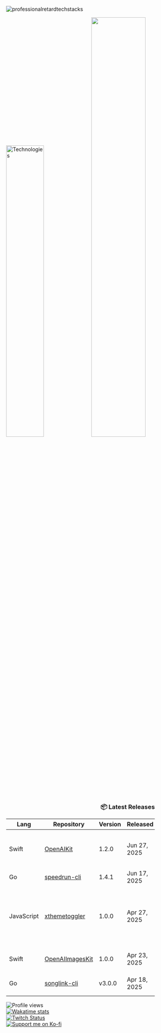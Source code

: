 ![professionalretardtechstacks](https://github.com/user-attachments/assets/108655df-7d5d-43dd-884a-7406a52221d3)

<p align="left">
  <img width="45%" src="https://github-readme-stats.vercel.app/api/top-langs/?username=marcusziade&theme=transparent&hide_border=true&layout=compact&langs_count=10&locale=en&custom_title=Technologies&hide=css,scss,html,HTTP,Pug,Ruby,Javascript,Kotlin,Dockerfile,Shell,PowerShell,Makefile" alt="Technologies" />
  <img width="54%" src="https://github-readme-stats.vercel.app/api?username=marcusziade&hide_border=true&custom_title=Open%20Source&theme=transparent" />
</p>




















































<!-- Recent Releases -->
<div style="width: 80%; text-align: right;">
<h3>📦 Latest Releases</h3>
<table style="margin-left: auto;">
<thead>
<tr>
<th>Lang</th>
<th>Repository</th>
<th>Version</th>
<th>Released</th>
<th>Stars</th>
<th>Description</th>
</tr>
</thead>
<tbody>
<tr>
      <td>Swift</td>
      <td><a href="https://github.com/marcusziade/OpenAIKit/releases/tag/1.2.0">OpenAIKit</a></td>
      <td>1.2.0</td>
      <td>Jun 27, 2025</td>
      <td>⭐ 7</td>
      <td>A comprehensive Swift SDK for the OpenAI API.</td>
    </tr>
<tr>
      <td>Go</td>
      <td><a href="https://github.com/marcusziade/speedrun-cli/releases/tag/1.4.1">speedrun-cli</a></td>
      <td>1.4.1</td>
      <td>Jun 17, 2025</td>
      <td>⭐ 0</td>
      <td>CLI client for speedrun.com</td>
    </tr>
<tr>
      <td>JavaScript</td>
      <td><a href="https://github.com/marcusziade/xthemetoggler/releases/tag/1.0.0">xthemetoggler</a></td>
      <td>1.0.0</td>
      <td>Apr 27, 2025</td>
      <td>⭐ 0</td>
      <td> Extension that adds a dedicated button on X.com to quickly access display settings</td>
    </tr>
<tr>
      <td>Swift</td>
      <td><a href="https://github.com/marcusziade/OpenAIImagesKit/releases/tag/1.0.0">OpenAIImagesKit</a></td>
      <td>1.0.0</td>
      <td>Apr 23, 2025</td>
      <td>⭐ 4</td>
      <td>Swift package for OpenAI's Images API</td>
    </tr>
<tr>
      <td>Go</td>
      <td><a href="https://github.com/marcusziade/songlink-cli/releases/tag/v3.0.0">songlink-cli</a></td>
      <td>v3.0.0</td>
      <td>Apr 18, 2025</td>
      <td>⭐ 5</td>
      <td>A Song.Link CLI app written in Go</td>
    </tr>
</tbody>
</table>
</div>
<!-- End Recent Releases -->





















































</div>


<div style="display: flex; justify-content: space-between; align-items: flex-start;">
  <div style="width: 35%;">
    <img src="https://komarev.com/ghpvc/?username=marcusziade&label=Profile%20views&color=0e75b6&style=flat" alt="Profile views" /><br>
    <a href="https://wakatime.com/@52d828f5-807b-496a-bfc0-5dbef43c05e5"><img src="https://wakatime.com/badge/user/52d828f5-807b-496a-bfc0-5dbef43c05e5.svg" alt="Wakatime stats" /></a><br>
    <a href="https://www.twitch.tv/guitaripod"><img src="https://img.shields.io/twitch/status/guitaripod?logo=twitchsx&style=for-the-badge&color=0891b2&labelColor=7F00FF&label=TWITCH+STATUS" alt="Twitch Status" /></a><br>
    <a href="https://ko-fi.com/A0A6EOA7C"><img src="https://ko-fi.com/img/githubbutton_sm.svg" alt="Support me on Ko-fi" /></a><br>
  </div>

  
